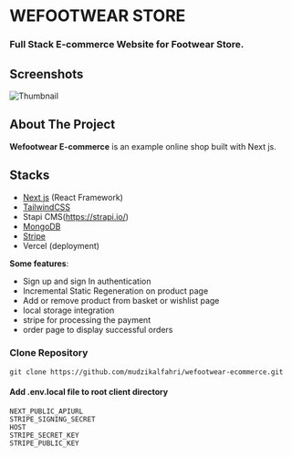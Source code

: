 # WEFOOTWEAR STORE

### Full Stack E-commerce Website for Footwear Store.

## Screenshots

![Thumbnail](https://i.ibb.co/bLb6DpL/wefootwear-ss-min.jpg)

## About The Project

**Wefootwear E-commerce** is an example online shop built with Next js.

## Stacks

- [Next js](https://nextjs.org/) (React Framework)
- [TailwindCSS](https://tailwindcss.com/)
- Stapi CMS(https://strapi.io/)
- [MongoDB](https://www.mongodb.com/cloud/atlas)
- [Stripe](https://stripe.com)
- Vercel (deployment)

**Some features**:

- Sign up and sign In authentication
- Incremental Static Regeneration on product page
- Add or remove product from basket or wishlist page
- local storage integration
- stripe for processing the payment
- order page to display successful orders

### Clone Repository

```
git clone https://github.com/mudzikalfahri/wefootwear-ecommerce.git
```

#### Add .env.local file to root client directory

```
NEXT_PUBLIC_APIURL
STRIPE_SIGNING_SECRET
HOST
STRIPE_SECRET_KEY
STRIPE_PUBLIC_KEY
```
